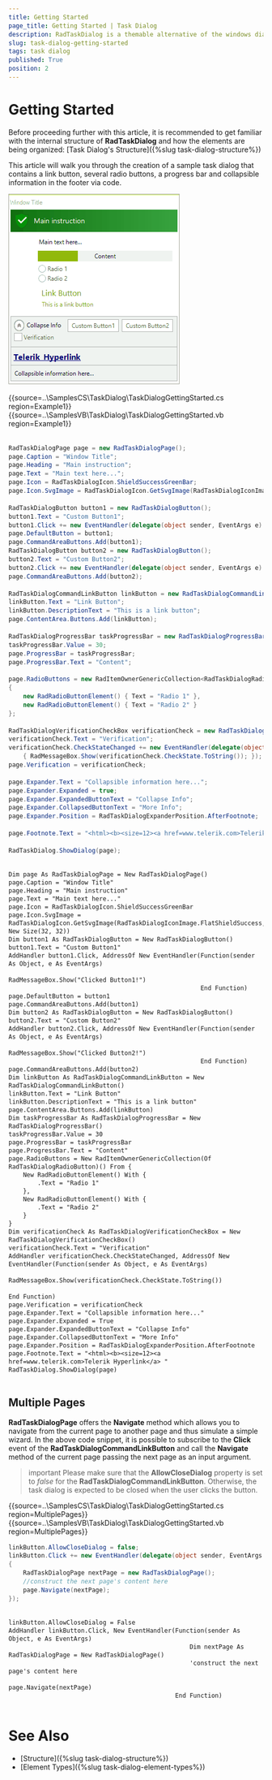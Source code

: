 ```yaml
---
title: Getting Started
page_title: Getting Started | Task Dialog
description: RadTaskDialog is a themable alternative of the windows dialog boxes and the newly released TaskDialog for .NET 5.
slug: task-dialog-getting-started
tags: task dialog
published: True
position: 2 
---
```


# Getting Started

Before proceeding further with this article, it is recommended to get familiar with the internal structure of **RadTaskDialog** and how the elements are being organized: [Task Dialog's Structure]({%slug task-dialog-structure%})

This article will walk you through the creation of a sample task dialog that contains a link button, several radio buttons, a progress bar and collapsible information in the footer via code.

![winforms/task-dialog-overview 001](images/task-dialog-overview001.gif) 


{{source=..\SamplesCS\TaskDialog\TaskDialogGettingStarted.cs region=Example1}} 
{{source=..\SamplesVB\TaskDialog\TaskDialogGettingStarted.vb region=Example1}}

````C#

RadTaskDialogPage page = new RadTaskDialogPage();
page.Caption = "Window Title";
page.Heading = "Main instruction";
page.Text = "Main text here...";
page.Icon = RadTaskDialogIcon.ShieldSuccessGreenBar;
page.Icon.SvgImage = RadTaskDialogIcon.GetSvgImage(RadTaskDialogIconImage.FlatShieldSuccess, new Size(32, 32));

RadTaskDialogButton button1 = new RadTaskDialogButton();
button1.Text = "Custom Button1";
button1.Click += new EventHandler(delegate(object sender, EventArgs e) { RadMessageBox.Show("Clicked Button1!"); });
page.DefaultButton = button1;
page.CommandAreaButtons.Add(button1);
RadTaskDialogButton button2 = new RadTaskDialogButton();
button2.Text = "Custom Button2";
button2.Click += new EventHandler(delegate(object sender, EventArgs e) { RadMessageBox.Show("Clicked Button2!"); });
page.CommandAreaButtons.Add(button2);

RadTaskDialogCommandLinkButton linkButton = new RadTaskDialogCommandLinkButton();
linkButton.Text = "Link Button";
linkButton.DescriptionText = "This is a link button"; 
page.ContentArea.Buttons.Add(linkButton);

RadTaskDialogProgressBar taskProgressBar = new RadTaskDialogProgressBar();
taskProgressBar.Value = 30;
page.ProgressBar = taskProgressBar;
page.ProgressBar.Text = "Content";

page.RadioButtons = new RadItemOwnerGenericCollection<RadTaskDialogRadioButton>()
{
    new RadRadioButtonElement() { Text = "Radio 1" },
    new RadRadioButtonElement() { Text = "Radio 2" }
};

RadTaskDialogVerificationCheckBox verificationCheck = new RadTaskDialogVerificationCheckBox();
verificationCheck.Text = "Verification";
verificationCheck.CheckStateChanged += new EventHandler(delegate(object sender, EventArgs e) 
    { RadMessageBox.Show(verificationCheck.CheckState.ToString()); });
page.Verification = verificationCheck;

page.Expander.Text = "Collapsible information here...";
page.Expander.Expanded = true;
page.Expander.ExpandedButtonText = "Collapse Info";
page.Expander.CollapsedButtonText = "More Info"; 
page.Expander.Position = RadTaskDialogExpanderPosition.AfterFootnote;

page.Footnote.Text = "<html><b><size=12><a href=www.telerik.com>Telerik Hyperlink</a> ";

RadTaskDialog.ShowDialog(page);


````
````VB.NET

Dim page As RadTaskDialogPage = New RadTaskDialogPage()
page.Caption = "Window Title"
page.Heading = "Main instruction"
page.Text = "Main text here..."
page.Icon = RadTaskDialogIcon.ShieldSuccessGreenBar
page.Icon.SvgImage = RadTaskDialogIcon.GetSvgImage(RadTaskDialogIconImage.FlatShieldSuccess, New Size(32, 32))
Dim button1 As RadTaskDialogButton = New RadTaskDialogButton()
button1.Text = "Custom Button1"
AddHandler button1.Click, AddressOf New EventHandler(Function(sender As Object, e As EventArgs)
                                                         RadMessageBox.Show("Clicked Button1!")
                                                     End Function)
page.DefaultButton = button1
page.CommandAreaButtons.Add(button1)
Dim button2 As RadTaskDialogButton = New RadTaskDialogButton()
button2.Text = "Custom Button2"
AddHandler button2.Click, AddressOf New EventHandler(Function(sender As Object, e As EventArgs)
                                                         RadMessageBox.Show("Clicked Button2!")
                                                     End Function)
page.CommandAreaButtons.Add(button2)
Dim linkButton As RadTaskDialogCommandLinkButton = New RadTaskDialogCommandLinkButton()
linkButton.Text = "Link Button"
linkButton.DescriptionText = "This is a link button"
page.ContentArea.Buttons.Add(linkButton)
Dim taskProgressBar As RadTaskDialogProgressBar = New RadTaskDialogProgressBar()
taskProgressBar.Value = 30
page.ProgressBar = taskProgressBar
page.ProgressBar.Text = "Content"
page.RadioButtons = New RadItemOwnerGenericCollection(Of RadTaskDialogRadioButton)() From {
    New RadRadioButtonElement() With {
        .Text = "Radio 1"
    },
    New RadRadioButtonElement() With {
        .Text = "Radio 2"
    }
}
Dim verificationCheck As RadTaskDialogVerificationCheckBox = New RadTaskDialogVerificationCheckBox()
verificationCheck.Text = "Verification"
AddHandler verificationCheck.CheckStateChanged, AddressOf New EventHandler(Function(sender As Object, e As EventArgs)
                                                                               RadMessageBox.Show(verificationCheck.CheckState.ToString())
                                                                           End Function)
page.Verification = verificationCheck
page.Expander.Text = "Collapsible information here..."
page.Expander.Expanded = True
page.Expander.ExpandedButtonText = "Collapse Info"
page.Expander.CollapsedButtonText = "More Info"
page.Expander.Position = RadTaskDialogExpanderPosition.AfterFootnote
page.Footnote.Text = "<html><b><size=12><a href=www.telerik.com>Telerik Hyperlink</a> "
RadTaskDialog.ShowDialog(page)


````

## Multiple Pages

**RadTaskDialogPage** offers the **Navigate** method which allows you to navigate from the current page to another page and thus simulate a simple wizard. 
 In the above code snippet, it is possible to subscribe to the **Click** event of the **RadTaskDialogCommandLinkButton** and call the **Navigate** method of the current page passing the next page as an input argument.

>important Please make sure that the **AllowCloseDialog** property is set to *false* for the **RadTaskDialogCommandLinkButton**. Otherwise, the task dialog is expected to be closed when the user clicks the button. 

{{source=..\SamplesCS\TaskDialog\TaskDialogGettingStarted.cs region=MultiplePages}} 
{{source=..\SamplesVB\TaskDialog\TaskDialogGettingStarted.vb region=MultiplePages}}

````C#
linkButton.AllowCloseDialog = false;
linkButton.Click += new EventHandler(delegate(object sender, EventArgs e)
{ 
    RadTaskDialogPage nextPage = new RadTaskDialogPage();
    //construct the next page's content here
    page.Navigate(nextPage);
});

````
````VB.NET

linkButton.AllowCloseDialog = False
AddHandler linkButton.Click, New EventHandler(Function(sender As Object, e As EventArgs)
                                                  Dim nextPage As RadTaskDialogPage = New RadTaskDialogPage()
                                                  'construct the next page's content here
                                                  page.Navigate(nextPage)
                                              End Function)


````

# See Also

* [Structure]({%slug task-dialog-structure%})
* [Element Types]({%slug task-dialog-element-types%})
 
        
